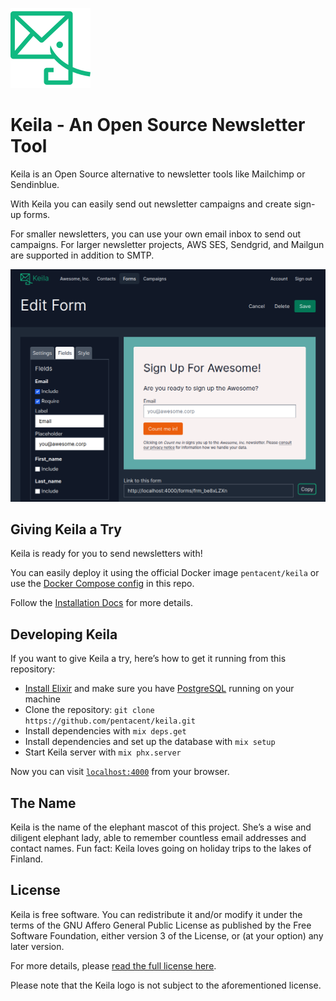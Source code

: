 ![The Keila logo is a stylized elephant](.github/assets/logo.svg)

# Keila - An Open Source Newsletter Tool

Keila is an Open Source alternative to newsletter tools like Mailchimp or
Sendinblue.

With Keila you can easily send out newsletter campaigns and create sign-up
forms.

For smaller newsletters, you can use your own email inbox to send out campaigns.
For larger newsletter projects, AWS SES, Sendgrid, and Mailgun are supported in addition
to SMTP.

![Screenshot of the Keila form editor showing color modification and custom texts](.github/assets/screenshot-form.png)

## Giving Keila a Try

Keila is ready for you to send newsletters with!

You can easily deploy it using the official Docker image `pentacent/keila` or use the [Docker Compose config](ops/docker-compose.yml) in this repo.

Follow the [Installation Docs](https://keila.io/docs/installation)
for more details.

## Developing Keila

If you want to give Keila a try, here’s how to get it running from this
repository:

* [Install Elixir](https://elixir-lang.org/install.html) and make sure you have [PostgreSQL](https://www.postgresql.org/) running on your machine
* Clone the repository:
  `git clone https://github.com/pentacent/keila.git`
* Install dependencies with `mix deps.get`
* Install dependencies and set up the database with `mix setup`
* Start Keila server with `mix phx.server`

Now you can visit [`localhost:4000`](http://localhost:4000) from your browser.

## The Name
Keila is the name of the elephant mascot of this project.
She’s a wise and diligent elephant lady, able to remember countless email
addresses and contact names.
Fun fact: Keila loves going on holiday trips to the lakes of Finland.

## License
Keila is free software. You can redistribute it and/or modify
it under the terms of the GNU Affero General Public License as
published by the Free Software Foundation, either version 3 of the
License, or (at your option) any later version.

For more details, please [read the full license here](LICENSE.md).

Please note that the Keila logo is not subject to the aforementioned license.

